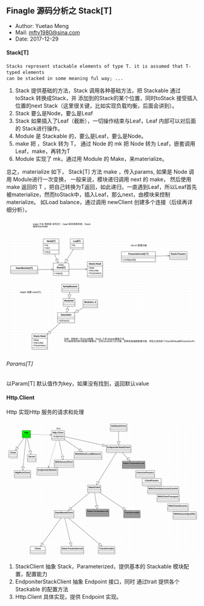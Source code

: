 ## Finagle 源码分析之 Stack[T]

- Author: Yuetao Meng
- Mail: mfty1980@sina.com
- Date: 2017-12-29

#### Stack[T]

```
Stacks represent stackable elements of type T. it is assumed that T-typed elements
can be stacked in some meaning ful way; ...
```

1. Stack 提供基础的方法，Stack 调用各种基础方法，把 Stackable 通过 toStack 转换成Stack，并
添加到的Stack的某个位置，同时toStack 接受插入位置的next Stack（这里很关键，比如实现负载均衡，后面会讲到）。
2. Stack 要么是Node，要么是Leaf
3. Stack 如果插入了Leaf（截断），一切操作结束与Leaf，Leaf 内部可以对后面的 Stack进行操作。
4. Module 是 Stackable 的，要么是Leaf，要么是Node。
5. make 把 ，Stack 转为 T， 通过 Node 的 mk  把 Node 转为 Leaf，嵌套调用Leaf，make，再转为T
6. Module 实现了 mk，通过用 Module 的 Make，来materialize。

总之，materialize 如下， Stack[T] 方法 make ，传入params, 如果是 Node 调用 Module进行一次变换，
一般来说，模块递归调用 next 的 make， 然后使用 make 返回的 T ，把自己转换为T返回，如此递归，一直遇到Leaf，所以Leaf首先被materialize，然而toStack中，插入Leaf，那么next，由模块来控制materialize。
如Load balance，通过调用 newClient 创建多个连接（后续再详细分析）。

![详细图](pic/stack.png)


###### Params[T]

以Param[T] 默认值作为key，如果没有找到，返回默认value


#### Http.Client

Http 实现Http 服务的请求和处理

![详细图](pic/client.png)

1. StackClient 抽象 Stack，Parameterized，提供基本的 Stackable 模块配置，配置能力
2. EndponiterStackClient 抽象 Endpoint 接口，同时 通过trait 提供各个 Stackable 的配置方法
3. Http.Client 具体实现，提供 Endpoint 实现。

